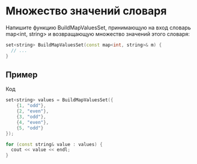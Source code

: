 # Множество значений словаря

Напишите функцию BuildMapValuesSet, принимающую на вход словарь map<int, string> и возвращающую множество значений этого словаря:

```C++
set<string> BuildMapValuesSet(const map<int, string>& m) {
  // ...
}
```

## Пример

Код

```C++
set<string> values = BuildMapValuesSet({
    {1, "odd"},
    {2, "even"},
    {3, "odd"},
    {4, "even"},
    {5, "odd"}
});

for (const string& value : values) {
  cout << value << endl;
}
```